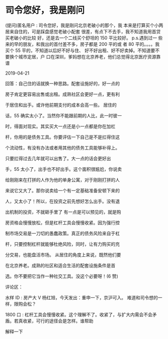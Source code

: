 # 司令您好，我是刚问

(提问)匿名用户 : 司令您好，我是刚问北京老破小的那个，我 本来是打算买个小两居来自住的，可是踩盘感觉老破小配套 很差，有点下不去手，我不知道我用首贷买老破小的比较 好，还是去一个二线买个舒坦的 150 平比较好。 p.s.遇到过一 些来的早的朋友，和我出的首付差不多，房子都是 200 平的或 者 80 平的。。。。我买个 55 平的，不知道以后好不好与住、 好不好出租、好不好卖掉。不知道要不要换个城市定居，户 口在深圳，爹妈想在北京养老，他们总觉得北京医疗资源靠 谱

2019-04-21

回答：自己住的话就换一种思路。配套设施好的，好一点的

房子肯定更容易出售或出租。成熟社区会更好一点，更有利

于居住和出手。或许他前期支付的成本会高一些。 居住的

话，55 确实太小了。当然你不能跟前期的人比，此一时彼一

时，得面对现实。其实买大一点还是小一点都是你在加杠

杆，你用的是债务工具。你要评估一下自己是不是扛得住这

个流动性，有没有办法或者用其他的债务工具能够补得上。

只要扛得过去几年就可以出售了。大一点的话会更好出

手，55 太小了，出手也不好出手。这个面积很尴尬，你说卖

给刚刚来在打拼的人作为他的单身公寓，对于刚刚打拼的人

来说它又大了。那你说卖给一个有一定基础准备安顿下来的

人，又太小了！所以，在投资之前先想好怎么出手。没有退

出机制的投资，不就砸手里了 有一点是可以预见的，就是购

房资格会慢慢放松，但是杠杆工具会慢慢收紧。因为强行控

制市场交易是一刀切的愚蠢政策。真正的债务风险来自于杠

杆，只要控制杠杆就能够杜绝风险，同时，让有力购买的充

分交易，也能盘活市场。 从居住的角度上来说，既然他们要

在北京养老。成熟的社区和适合生活的配套设施条件是首

选。你不要把它当作一种社交工具。没这个必要呀！(6 赞)

评论区：

水样 ID : 房产大 V 杨红旭，今天发出：重申一下，京沪可入。 难道和司令想的一样，限购会松？

1800 口 : 杠杆工具会慢慢收紧。这个理解不了。收紧了，与扩大内需会不会矛盾。若真收紧，可行的途径会是怎样。谁帮助

解释一下